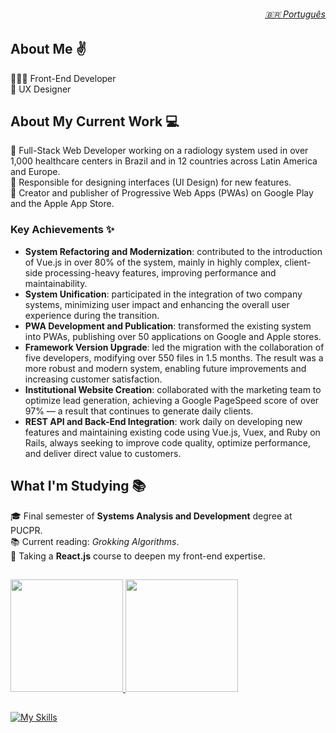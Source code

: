 <h6 align="right">
  <a href="https://github.com/scheillaartifon/scheillaartifon/blob/main/README.md"> 🇧🇷 Português</a>
</h6>

## About Me ✌️
👩🏻‍💻 Front-End Developer <br>
🎨 UX Designer  

## About My Current Work 💻
🚀 Full-Stack Web Developer working on a radiology system used in over 1,000 healthcare centers in Brazil and in 12 countries across Latin America and Europe. <br>
🎨 Responsible for designing interfaces (UI Design) for new features. <br>
📱 Creator and publisher of Progressive Web Apps (PWAs) on Google Play and the Apple App Store.  

### Key Achievements ✨
- **System Refactoring and Modernization**: contributed to the introduction of Vue.js in over 80% of the system, mainly in highly complex, client-side processing-heavy features, improving performance and maintainability.  
- **System Unification**: participated in the integration of two company systems, minimizing user impact and enhancing the overall user experience during the transition.  
- **PWA Development and Publication**: transformed the existing system into PWAs, publishing over 50 applications on Google and Apple stores.  
- **Framework Version Upgrade**: led the migration with the collaboration of five developers, modifying over 550 files in 1.5 months. The result was a more robust and modern system, enabling future improvements and increasing customer satisfaction.  
- **Institutional Website Creation**: collaborated with the marketing team to optimize lead generation, achieving a Google PageSpeed score of over 97% — a result that continues to generate daily clients.  
- **REST API and Back-End Integration**: work daily on developing new features and maintaining existing code using Vue.js, Vuex, and Ruby on Rails, always seeking to improve code quality, optimize performance, and deliver direct value to customers.  

## What I'm Studying 📚
🎓 Final semester of **Systems Analysis and Development** degree at PUCPR. <br>
📚 Current reading: *Grokking Algorithms*. <br>
🔧 Taking a **React.js** course to deepen my front-end expertise.  

##
<div>
  <a href="https://github.com/scheillaartifon">
  <img height="180em" src="https://github-readme-stats.vercel.app/api?username=scheillaartifon&show_icons=true&theme=dark&include_all_commits=true&count_private=true&hide_border=true"/>
  <img height="180em" src="https://github-readme-stats.vercel.app/api/top-langs/?username=scheillaartifon&layout=compact&langs_count=7&theme=dark&hide_border=true"/>
</div>

##
[![My Skills](https://skillicons.dev/icons?i=html,css,sass,bootstrap,js,jquery,angular,vue,react,ruby,rails,py,java,php,mysql,postgres,docker,gcp,git,github,figma,xd,apple&theme=light)](https://skillicons.dev)
